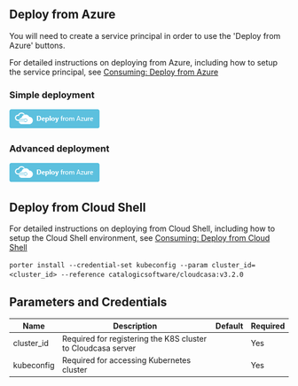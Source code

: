 ## Deploy from Azure


You will need to create a service principal in order to use the 'Deploy from Azure' buttons.


For detailed instructions on deploying from Azure, including how to setup the service principal, see [Consuming: Deploy from Azure](../../docs/consuming.md#deploy-from-azure)

### Simple deployment


<a href="https://portal.azure.com/#create/Microsoft.Template/uri/https%3A%2F%2Fraw.githubusercontent.com%2Fcatalogicsoftware%2Fazure-cnab-quickstarts%2FKUBEDR-4021%2Fporter%2Fcloudcasa%2Fcloudcasa-simple.json" target="_blank"><img src="https://raw.githubusercontent.com/endjin/CNAB.Quickstarts/master/images/Deploy-from-Azure.png"/></a>

### Advanced deployment


<a href="https://portal.azure.com/#create/Microsoft.Template/uri/https%3A%2F%2Fraw.githubusercontent.com%2Fcatalogicsoftware%2Fazure-cnab-quickstarts%2FKUBEDR-4021%2Fporter%2Fcloudcasa%2Fcloudcasa-simple.json" target="_blank"><img src="https://raw.githubusercontent.com/endjin/CNAB.Quickstarts/master/images/Deploy-from-Azure.png"/></a>


## Deploy from Cloud Shell


For detailed instructions on deploying from Cloud Shell, including how to setup the Cloud Shell environment, see [Consuming: Deploy from Cloud Shell](../../docs/consuming.md#deploy-from-cloud-shell)


```porter install --credential-set kubeconfig --param cluster_id=<cluster_id> --reference catalogicsoftware/cloudcasa:v3.2.0```

## Parameters and Credentials

 | Name | Description | Default | Required |
 | --- | --- | --- | --- |
 | cluster_id | Required for registering the K8S cluster to Cloudcasa server |  | Yes
kubeconfig | Required for accessing Kubernetes cluster |  | Yes
